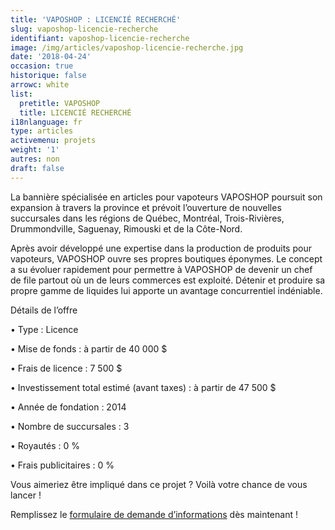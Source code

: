 ```yaml
---
title: 'VAPOSHOP : LICENCIÉ RECHERCHÉ'
slug: vaposhop-licencie-recherche
identifiant: vaposhop-licencie-recherche
image: /img/articles/vaposhop-licencie-recherche.jpg
date: '2018-04-24'
occasion: true
historique: false
arrowc: white
list:
  pretitle: VAPOSHOP
  title: LICENCIÉ RECHERCHÉ
i18nlanguage: fr
type: articles
activemenu: projets
weight: '1'
autres: non
draft: false
---
```

La bannière spécialisée en articles pour vapoteurs VAPOSHOP poursuit son expansion à travers la province et prévoit l’ouverture de nouvelles succursales dans les régions de Québec, Montréal, Trois-Rivières, Drummondville, Saguenay, Rimouski et de la Côte-Nord.

Après avoir développé une expertise dans la production de produits pour vapoteurs, VAPOSHOP ouvre ses propres boutiques éponymes. Le concept a su évoluer rapidement pour permettre à VAPOSHOP de devenir un chef de file partout où un de leurs commerces est exploité. Détenir et produire sa propre gamme de liquides lui apporte un avantage concurrentiel indéniable.

Détails de l’offre 

•	Type : Licence

•	Mise de fonds : à partir de 40 000 $

•	Frais de licence : 7 500 $

•	Investissement total estimé (avant taxes) : à partir de 47 500 $

•	Année de fondation : 2014

•	Nombre de succursales : 3

•	Royautés : 0 %

•	Frais publicitaires : 0 %

Vous aimeriez être impliqué dans ce projet ? Voilà votre chance de vous lancer !

Remplissez le [formulaire de demande d’informations](https://www.groupeblanchette.com/devenir-franchise/) dès maintenant !
